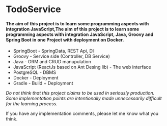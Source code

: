 # TodoService

#### The aim of this project is to learn some programming aspects with integration JavaScript,The aim of this project is to learn some programming aspects with integration JavaScript, Java, Groovy and Spring Boot in one Project with deployment on Docker.
- SpringBoot - SpringData, REST Api, DI
- Groovy - Service side (Controller, DB Service)
- Java - ORM and CRUD manupulation
- JavaScript (ReactJs based on Ant Desing lib) - The web interface
- PostgreSQL - DBMS
- Docker - Deployment
- Gradle - Build + Deployment

*Do not think that this project claims to be  used in seriously production. Some implementation points are intentionally made unnecessarily difficult for the learning process.*

If you have any implementation comments, please let me know what you think.
